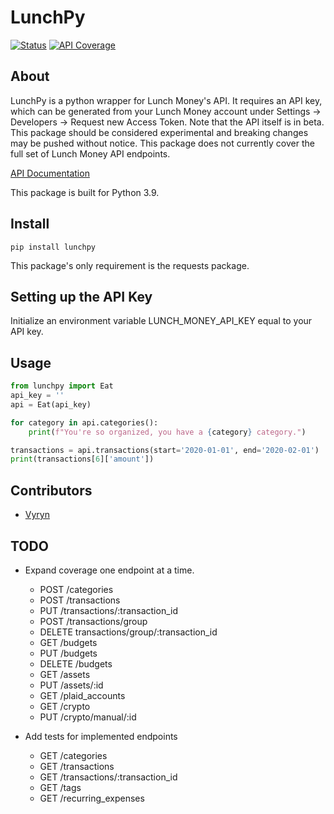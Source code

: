LunchPy
===========
[![Status](https://img.shields.io/badge/status-alpha-red)](https://img.shields.io/badge/status-alpha-red)
[![API Coverage](https://img.shields.io/badge/endpoints_covered-5/18-orange)](https://img.shields.io/badge/endpoints_covered-5/18-orange)

## About

LunchPy is a python wrapper for Lunch Money's API. It requires an API key, which can be generated from your 
Lunch Money account under Settings -> Developers -> Request new Access Token. Note that the API itself
is in beta. This package should be considered experimental and breaking changes may be pushed without notice. This 
package does not currently cover the full set of Lunch Money API endpoints.

[API Documentation](https://lunchmoney.dev/#getting-started)

This package is built for Python 3.9.

## Install

	pip install lunchpy

This package's only requirement is the requests package.

## Setting up the API Key

Initialize an environment variable LUNCH_MONEY_API_KEY equal to your API key.

## Usage
```python
from lunchpy import Eat
api_key = ''
api = Eat(api_key)

for category in api.categories():
    print(f"You're so organized, you have a {category} category.")

transactions = api.transactions(start='2020-01-01', end='2020-02-01')
print(transactions[6]['amount'])
```

## Contributors

* [Vyryn](https://github.com/vyryn)

## TODO
- Expand coverage one endpoint at a time.
    - POST /categories
    - POST /transactions
    - PUT /transactions/:transaction_id
    - POST /transactions/group
    - DELETE transactions/group/:transaction_id
    - GET /budgets
    - PUT /budgets
    - DELETE /budgets
    - GET /assets
    - PUT /assets/:id
    - GET /plaid_accounts
    - GET /crypto
    - PUT /crypto/manual/:id

- Add tests for implemented endpoints
    - GET /categories
    - GET /transactions
    - GET /transactions/:transaction_id
    - GET /tags
    - GET /recurring_expenses

    
